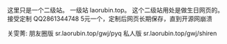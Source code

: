 这里只是一个二级站。
一级站 laorubin.top。
这个二级站用处是做生日网页的。     接受定制  QQ2861344748  5元一个，定制后网页长期保存，直到开源网崩溃

关雯菁: 朋友圈版 sr.laorubin.top/gwj/pyq  私人版 sr.laorubin.top/gwj/shiren
